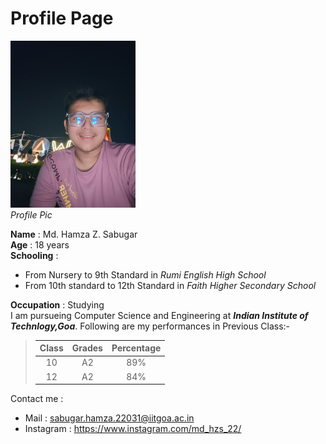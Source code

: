 # Profile Page

<img src="https://github.com/md-hzs-22/md-hzs-22.github.io/blob/main/Photo%20from%20Mo%20Hamza%20Sabugar.jpg" alt="Profile pic" width="200" ><br><i>Profile Pic</i>

**Name** : Md. Hamza Z. Sabugar  
**Age** : 18 years  
**Schooling** : 
- From Nursery to 9th Standard in *Rumi English High School*
- From 10th standard to 12th Standard in *Faith Higher Secondary School*

**Occupation** : Studying  
I am pursueing Computer Science and Engineering at ***Indian Institute of Technlogy,Goa***.
Following are my performances in Previous Class:-

>| Class | Grades | Percentage|
>|:------:|:-------:|:--------:|
>|10|A2|89%|
>|12|A2|84%|


Contact me :
- Mail : <sabugar.hamza.22031@iitgoa.ac.in>
- Instagram : <https://www.instagram.com/md_hzs_22/>
